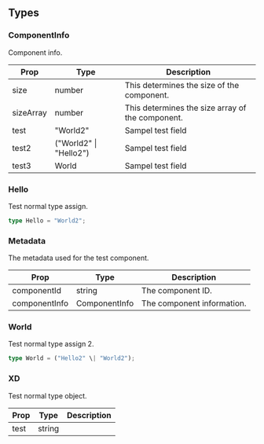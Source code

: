 ## Types

### ComponentInfo

Component info.

| Prop | Type | Description |
| ---- | ---- | ----------- |
| size | number | This determines the size of the component. |
| sizeArray | number | This determines the size array of the component. |
| test | "World2" | Sampel test field |
| test2 | ("World2" \| "Hello2") | Sampel test field |
| test3 | World | Sampel test field |

### Hello

Test normal type assign.

```ts
type Hello = "World2";
```

### Metadata

The metadata used for the test component.

| Prop | Type | Description |
| ---- | ---- | ----------- |
| componentId | string | The component ID. |
| componentInfo | ComponentInfo | The component information. |

### World

Test normal type assign 2.

```ts
type World = ("Hello2" \| "World2");
```

### XD

Test normal type object.

| Prop | Type | Description |
| ---- | ---- | ----------- |
| test | string |  |